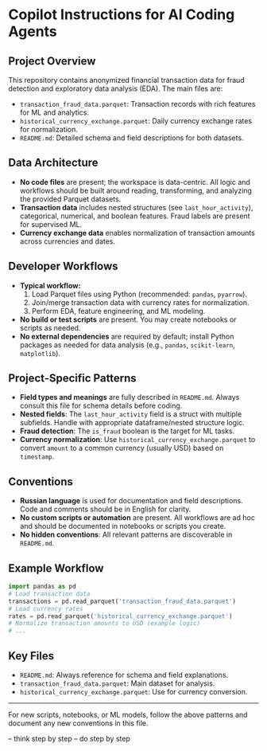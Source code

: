 # Copilot Instructions for AI Coding Agents

## Project Overview
This repository contains anonymized financial transaction data for fraud detection and exploratory data analysis (EDA). The main files are:
- `transaction_fraud_data.parquet`: Transaction records with rich features for ML and analytics.
- `historical_currency_exchange.parquet`: Daily currency exchange rates for normalization.
- `README.md`: Detailed schema and field descriptions for both datasets.

## Data Architecture
- **No code files** are present; the workspace is data-centric. All logic and workflows should be built around reading, transforming, and analyzing the provided Parquet datasets.
- **Transaction data** includes nested structures (see `last_hour_activity`), categorical, numerical, and boolean features. Fraud labels are present for supervised ML.
- **Currency exchange data** enables normalization of transaction amounts across currencies and dates.

## Developer Workflows
- **Typical workflow:**
  1. Load Parquet files using Python (recommended: `pandas`, `pyarrow`).
  2. Join/merge transaction data with currency rates for normalization.
  3. Perform EDA, feature engineering, and ML modeling.
- **No build or test scripts** are present. You may create notebooks or scripts as needed.
- **No external dependencies** are required by default; install Python packages as needed for data analysis (e.g., `pandas`, `scikit-learn`, `matplotlib`).

## Project-Specific Patterns
- **Field types and meanings** are fully described in `README.md`. Always consult this file for schema details before coding.
- **Nested fields**: The `last_hour_activity` field is a struct with multiple subfields. Handle with appropriate dataframe/nested structure logic.
- **Fraud detection**: The `is_fraud` boolean is the target for ML tasks.
- **Currency normalization**: Use `historical_currency_exchange.parquet` to convert `amount` to a common currency (usually USD) based on `timestamp`.

## Conventions
- **Russian language** is used for documentation and field descriptions. Code and comments should be in English for clarity.
- **No custom scripts or automation** are present. All workflows are ad hoc and should be documented in notebooks or scripts you create.
- **No hidden conventions**: All relevant patterns are discoverable in `README.md`.

## Example Workflow
```python
import pandas as pd
# Load transaction data
transactions = pd.read_parquet('transaction_fraud_data.parquet')
# Load currency rates
rates = pd.read_parquet('historical_currency_exchange.parquet')
# Normalize transaction amounts to USD (example logic)
# ...
```

## Key Files
- `README.md`: Always reference for schema and field explanations.
- `transaction_fraud_data.parquet`: Main dataset for analysis.
- `historical_currency_exchange.parquet`: Use for currency conversion.

---
For new scripts, notebooks, or ML models, follow the above patterns and document any new conventions in this file.

<remark>
– think step by step
– do step by step
</remark>